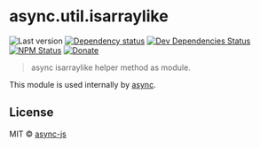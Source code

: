 # async.util.isarraylike

![Last version](https://img.shields.io/github/tag/async-js/async.util.isarraylike.svg?style=flat-square)
[![Dependency status](http://img.shields.io/david/async-js/async.util.isarraylike.svg?style=flat-square)](https://david-dm.org/async-js/async.util.isarraylike)
[![Dev Dependencies Status](http://img.shields.io/david/dev/async-js/async.util.isarraylike.svg?style=flat-square)](https://david-dm.org/async-js/async.util.isarraylike#info=devDependencies)
[![NPM Status](http://img.shields.io/npm/dm/async.util.isarraylike.svg?style=flat-square)](https://www.npmjs.org/package/async.util.isarraylike)
[![Donate](https://img.shields.io/badge/donate-paypal-blue.svg?style=flat-square)](https://paypal.me/kikobeats)

> async isarraylike helper method as module.

This module is used internally by [async](https://github.com/async-js/async).

## License

MIT © [async-js](https://github.com/async-js)
